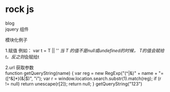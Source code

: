 # rock js
blog<br/>
jquery 组件<br/> 

模块化例子<br/>

1.赋值
例如： var t = T || '*'
当 T 的值不是null或undefined的时候， T的值会赋给t。反之则*会赋给t

2.url 获取参数<br/>
function getQueryString(name) { 
var reg = new RegExp("(^|&)" + name + "=([^&]*)(&|$)", "i"); 
var r = window.location.search.substr(1).match(reg); 
if (r != null) return unescape(r[2]); return null; 
} getQueryString("123")
